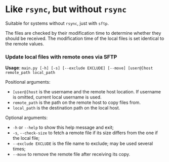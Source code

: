 # Like `rsync`, but without `rsync`

Suitable for systems without `rsync`, just with `sftp`.

The files are checked by their modification time to determine
whether they should be received. The modification time of the local files
is set identical to the remote values.

### Update local files with remote ones via SFTP

**Usage**: `main.py [-h] [-s] [--exclude EXCLUDE] [--move] [user@]host remote_path local_path`

Positional arguments:
* `[user@]host` is the username and the remote host location.
                If username is omitted, current local username is used.
* `remote_path` is the path on the remote host to copy files from.
* `local_path`  is the destination path on the local host.

Optional arguments:
* `-h` or `--help` to show this help message and exit;
* `-s`, `--check-size` to fetch a remote file if its size differs from the one if the local file;
* `--exclude EXCLUDE` is the file name to exclude; may be used several times;
* `--move` to remove the remote file after receiving its copy.
